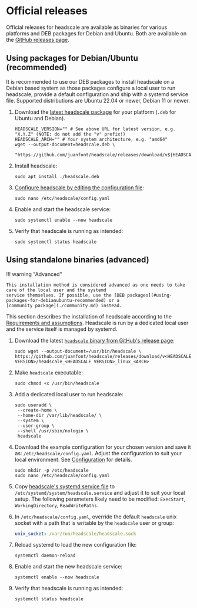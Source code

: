 # Official releases

Official releases for headscale are available as binaries for various platforms and DEB packages for Debian and Ubuntu.
Both are available on the [GitHub releases page](https://github.com/juanfont/headscale/releases).

## Using packages for Debian/Ubuntu (recommended)

It is recommended to use our DEB packages to install headscale on a Debian based system as those packages configure a
local user to run headscale, provide a default configuration and ship with a systemd service file. Supported
distributions are Ubuntu 22.04 or newer, Debian 11 or newer.

1.  Download the [latest headscale package](https://github.com/juanfont/headscale/releases/latest) for your platform (`.deb` for Ubuntu and Debian).

    ```shell
    HEADSCALE_VERSION="" # See above URL for latest version, e.g. "X.Y.Z" (NOTE: do not add the "v" prefix!)
    HEADSCALE_ARCH="" # Your system architecture, e.g. "amd64"
    wget --output-document=headscale.deb \
     "https://github.com/juanfont/headscale/releases/download/v${HEADSCALE_VERSION}/headscale_${HEADSCALE_VERSION}_linux_${HEADSCALE_ARCH}.deb"
    ```

1.  Install headscale:

    ```shell
    sudo apt install ./headscale.deb
    ```

1.  [Configure headscale by editing the configuration file](../../ref/configuration.md):

    ```shell
    sudo nano /etc/headscale/config.yaml
    ```

1.  Enable and start the headscale service:

    ```shell
    sudo systemctl enable --now headscale
    ```

1.  Verify that headscale is running as intended:

    ```shell
    sudo systemctl status headscale
    ```

## Using standalone binaries (advanced)

!!! warning "Advanced"

    This installation method is considered advanced as one needs to take care of the local user and the systemd
    service themselves. If possible, use the [DEB packages](#using-packages-for-debianubuntu-recommended) or a
    [community package](./community.md) instead.

This section describes the installation of headscale according to the [Requirements and
assumptions](../requirements.md#assumptions). Headscale is run by a dedicated local user and the service itself is
managed by systemd.

1.  Download the latest [`headscale` binary from GitHub's release page](https://github.com/juanfont/headscale/releases):

    ```shell
    sudo wget --output-document=/usr/bin/headscale \
    https://github.com/juanfont/headscale/releases/download/v<HEADSCALE VERSION>/headscale_<HEADSCALE VERSION>_linux_<ARCH>
    ```

1.  Make `headscale` executable:

    ```shell
    sudo chmod +x /usr/bin/headscale
    ```

1.  Add a dedicated local user to run headscale:

    ```shell
    sudo useradd \
     --create-home \
     --home-dir /var/lib/headscale/ \
     --system \
     --user-group \
     --shell /usr/sbin/nologin \
     headscale
    ```

1.  Download the example configuration for your chosen version and save it as: `/etc/headscale/config.yaml`. Adjust the
    configuration to suit your local environment. See [Configuration](../../ref/configuration.md) for details.

    ```shell
    sudo mkdir -p /etc/headscale
    sudo nano /etc/headscale/config.yaml
    ```

1.  Copy [headscale's systemd service file](https://github.com/juanfont/headscale/blob/main/packaging/systemd/headscale.service)
    to `/etc/systemd/system/headscale.service` and adjust it to suit your local setup. The following parameters likely need
    to be modified: `ExecStart`, `WorkingDirectory`, `ReadWritePaths`.

1.  In `/etc/headscale/config.yaml`, override the default `headscale` unix socket with a path that is writable by the
    `headscale` user or group:

    ```yaml title="config.yaml"
    unix_socket: /var/run/headscale/headscale.sock
    ```

1.  Reload systemd to load the new configuration file:

    ```shell
    systemctl daemon-reload
    ```

1.  Enable and start the new headscale service:

    ```shell
    systemctl enable --now headscale
    ```

1.  Verify that headscale is running as intended:

    ```shell
    systemctl status headscale
    ```
